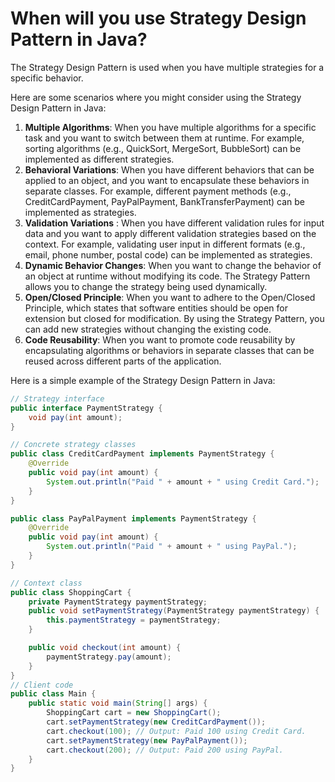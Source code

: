 # When will you use Strategy Design Pattern in Java?
The Strategy Design Pattern is used when you have multiple strategies for a specific behavior.

Here are some scenarios where you might consider using the Strategy Design Pattern in Java:
1. **Multiple Algorithms**: When you have multiple algorithms for a specific task and you want to switch between them at runtime. For example, sorting algorithms (e.g., QuickSort, MergeSort, BubbleSort) can be implemented as different strategies.
2. **Behavioral Variations**: When you have different behaviors that can be applied to an object, and you want to encapsulate these behaviors in separate classes. For example, different payment methods (e.g., CreditCardPayment, PayPalPayment, BankTransferPayment) can be implemented as strategies.
3. **Validation Variations** : When you have different validation rules for input data and you want to apply different validation strategies based on the context. For example, validating user input in different formats (e.g., email, phone number, postal code) can be implemented as strategies.
4. **Dynamic Behavior Changes**: When you want to change the behavior of an object at runtime without modifying its code. The Strategy Pattern allows you to change the strategy being used dynamically.
5. **Open/Closed Principle**: When you want to adhere to the Open/Closed Principle, which states that software entities should be open for extension but closed for modification. By using the Strategy Pattern, you can add new strategies without changing the existing code.
6. **Code Reusability**: When you want to promote code reusability by encapsulating algorithms or behaviors in separate classes that can be reused across different parts of the application.


Here is a simple example of the Strategy Design Pattern in Java:

```java
// Strategy interface
public interface PaymentStrategy {
    void pay(int amount);
}

// Concrete strategy classes
public class CreditCardPayment implements PaymentStrategy {
    @Override
    public void pay(int amount) {
        System.out.println("Paid " + amount + " using Credit Card.");
    }
}

public class PayPalPayment implements PaymentStrategy {
    @Override
    public void pay(int amount) {
        System.out.println("Paid " + amount + " using PayPal.");
    }
}

// Context class
public class ShoppingCart {
    private PaymentStrategy paymentStrategy;
    public void setPaymentStrategy(PaymentStrategy paymentStrategy) {
        this.paymentStrategy = paymentStrategy;
    }

    public void checkout(int amount) {
        paymentStrategy.pay(amount);
    }
}
// Client code
public class Main {
    public static void main(String[] args) {
        ShoppingCart cart = new ShoppingCart();
        cart.setPaymentStrategy(new CreditCardPayment());
        cart.checkout(100); // Output: Paid 100 using Credit Card.
        cart.setPaymentStrategy(new PayPalPayment());
        cart.checkout(200); // Output: Paid 200 using PayPal.
    }
}
```
